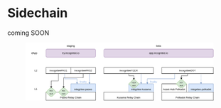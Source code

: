 # Sidechain

coming SOON

<figure><img src="../.gitbook/assets/incognitee-shard-overview.drawio.svg" alt=""><figcaption></figcaption></figure>
